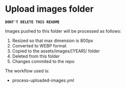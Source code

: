 # Upload images folder

**`DONT'T DELETE THIS README`**

Images pushed to this folder will be processed as follows:

1. Resized so that max dimension is 800px
2. Converted to WEBP format
3. Copied to the assets/images/[YEAR]/ folder
4. Deleted from this folder
5. Changes commited to the repo

The workflow used is: 
- process-uploaded-images.yml



